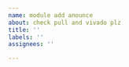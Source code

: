 ```yaml
---
name: module add anounce
about: check pull and vivado plz
title: ''
labels: ''
assignees: ''

---
```



